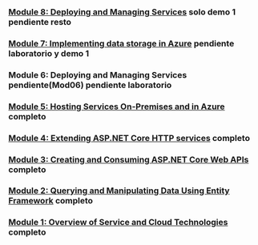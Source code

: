 
### [Module 8: Deploying and Managing Services](Mod08) solo demo 1  pendiente resto

### [Module 7: Implementing data storage in Azure](Mod07)  pendiente laboratorio y demo 1

### Module 6: Deploying and Managing Services  pendiente(Mod06) pendiente laboratorio

### [Module 5: Hosting Services On-Premises and in Azure](Mod05) completo

### [Module 4: Extending ASP.NET Core HTTP services](Mod04) completo

### [Module 3: Creating and Consuming ASP.NET Core Web APIs](Mod03) completo

### [Module 2: Querying and Manipulating Data Using Entity Framework](Mod02)  completo

### [Module 1: Overview of Service and Cloud Technologies](Mod01)  completo

